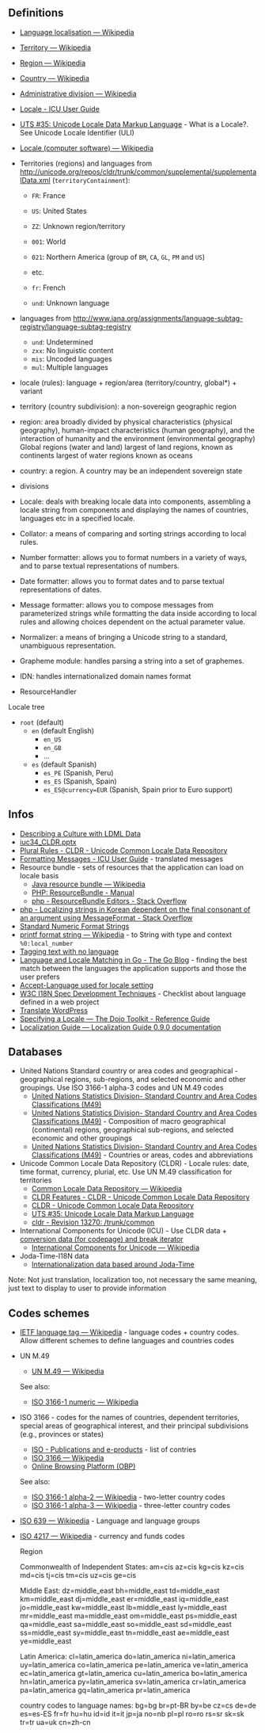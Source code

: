 ## Definitions

- [Language localisation — Wikipedia](https://en.wikipedia.org/wiki/Language_localisation)
- [Territory — Wikipedia](https://en.wikipedia.org/wiki/Territory)
- [Region — Wikipedia](https://en.wikipedia.org/wiki/Region)
- [Country — Wikipedia](https://en.wikipedia.org/wiki/Country)
- [Administrative division — Wikipedia](https://en.wikipedia.org/wiki/Administrative_division)
- [Locale - ICU User Guide](http://userguide.icu-project.org/locale)
- [UTS #35: Unicode Locale Data Markup Language](http://www.unicode.org/reports/tr35/#Locale) - What is a Locale?. See Unicode Locale Identifier (ULI)
- [Locale (computer software) — Wikipedia](https://en.wikipedia.org/wiki/Locale_%28computer_software%29)
- Territories (regions) and languages from http://unicode.org/repos/cldr/trunk/common/supplemental/supplementalData.xml (`territoryContainment`):
	- `FR`: France
	- `US`: United States
	- `ZZ`: Unknown region/territory
	- `001`: World
	- `021`: Northern America (group of `BM`, `CA`, `GL`, `PM` and `US`)
	- etc.
	
	- `fr`: French
	- `und`: Unknown language
- languages from http://www.iana.org/assignments/language-subtag-registry/language-subtag-registry
	- `und`: Undetermined
	- `zxx`: No linguistic content
	- `mis`: Uncoded languages
	- `mul`: Multiple languages

- locale (rules): language + region/area (territory/country, global*) + variant
- territory (country subdivision): a non-sovereign geographic region
- region: area broadly divided by physical characteristics (physical geography), human-impact characteristics (human geography), and the interaction of humanity and the environment (environmental geography)
	Global regions (water and land)
	largest of land regions, known as continents
	largest of water regions known as oceans
- country: a region. A country may be an independent sovereign state
- divisions

- Locale: deals with breaking locale data into components, assembling a locale string from components and displaying the names of countries, languages etc in a specified locale.
- Collator: a means of comparing and sorting strings according to local rules.
- Number formatter: allows you to format numbers in a variety of ways, and to parse textual representations of numbers.
- Date formatter: allows you to format dates and to parse textual representations of dates.
- Message formatter: allows you to compose messages from parameterized strings while formatting the data inside according to local rules and allowing choices dependent on the actual parameter value.
- Normalizer: a means of bringing a Unicode string to a standard, unambiguous representation.
- Grapheme module: handles parsing a string into a set of graphemes.
- IDN: handles internationalized domain names format
- ResourceHandler

Locale tree
- `root` (default)
	* `en` (default English)
		- `en_US`
		- `en_GB`
		- ...
	* `es` (default Spanish)
		- `es_PE` (Spanish, Peru)
		- `es_ES` (Spanish, Spain)
		- `es_ES@currency=EUR` (Spanish, Spain prior to Euro support)

## Infos

- [Describing a Culture with LDML Data](https://msdn.microsoft.com/en-us/library/ms404373%28v=vs.100%29.aspx)
- [iuc34_CLDR.pptx](iuc34_CLDR.pptx)
- [Plural Rules - CLDR - Unicode Common Locale Data Repository](http://cldr.unicode.org/index/cldr-spec/plural-rules)
- [Formatting Messages - ICU User Guide](http://userguide.icu-project.org/formatparse/messages) - translated messages
- Resource bundle - sets of resources that the application can load on locale basis
	- [Java resource bundle — Wikipedia](https://en.wikipedia.org/wiki/Java_resource_bundle)
	- [PHP: ResourceBundle - Manual](http://php.net/manual/en/class.resourcebundle.php)
	- [php - ResourceBundle Editors - Stack Overflow](https://stackoverflow.com/questions/7136799/resourcebundle-editors)
- [php - Localizing strings in Korean dependent on the final consonant of an argument using MessageFormat - Stack Overflow](https://stackoverflow.com/questions/17406638/localizing-strings-in-korean-dependent-on-the-final-consonant-of-an-argument-usi)
- [Standard Numeric Format Strings](https://msdn.microsoft.com/en-us/library/dwhawy9k%28v=vs.110%29.aspx)
- [printf format string — Wikipedia](https://en.wikipedia.org/wiki/Printf_format_string) - to String with type and context `%0:local_number`
- [Tagging text with no language](https://www.w3.org/International/questions/qa-no-language)
- [Language and Locale Matching in Go - The Go Blog](https://blog.golang.org/matchlang) - finding the best match between the languages the application supports and those the user prefers
- [Accept-Language used for locale setting](https://www.w3.org/International/questions/qa-accept-lang-locales)
- [W3C I18N Spec Development Techniques](https://www.w3.org/International/techniques/authoring-html#language) - Checklist about language defined in a web project
- [Translate WordPress](https://make.wordpress.org/polyglots/handbook/)
- [Specifying a Locale — The Dojo Toolkit - Reference Guide](http://dojotoolkit.org/reference-guide/1.10/quickstart/internationalization/specifying-locale.html)
- [Localization Guide — Localization Guide 0.9.0 documentation](http://docs.translatehouse.org/projects/localization-guide/en/latest/index.html)

## Databases

- United Nations Standard country or area codes and geographical - geographical regions, sub-regions, and selected economic and other groupings. Use ISO 3166-1 alpha-3 codes and UN M.49 codes
	- [United Nations Statistics Division- Standard Country and Area Codes Classifications (M49)](https://millenniumindicators.un.org/unsd/methods/m49/m49.htm)
	- [United Nations Statistics Division- Standard Country and Area Codes Classifications (M49)](https://millenniumindicators.un.org/unsd/methods/m49/m49regin.htm) - Composition of macro geographical (continental) regions, geographical sub-regions, and selected economic and other groupings 
	- [United Nations Statistics Division- Standard Country and Area Codes Classifications (M49)](https://millenniumindicators.un.org/unsd/methods/m49/m49alpha.htm) - Countries or areas, codes and abbreviations
- Unicode Common Locale Data Repository (CLDR) - Locale rules: date, time format, currency, plurial, etc. Use UN M.49 classification for territories
	- [Common Locale Data Repository — Wikipedia](https://en.wikipedia.org/wiki/Common_Locale_Data_Repository)
	- [CLDR Features - CLDR - Unicode Common Locale Data Repository](http://cldr.unicode.org/cldr-features)
	- [CLDR - Unicode Common Locale Data Repository](http://cldr.unicode.org/)
	- [UTS #35: Unicode Locale Data Markup Language](http://www.unicode.org/reports/tr35/)
	- [cldr - Revision 13270: /trunk/common](http://unicode.org/repos/cldr/trunk/common/)
- International Components for Unicode (ICU) - Use CLDR data + [conversion data (for codepage) and break iterator](http://userguide.icu-project.org/icudata#TOC-ICU-and-CLDR-Data)
	- [International Components for Unicode — Wikipedia](https://en.wikipedia.org/wiki/International_Components_for_Unicode)
- Joda-Time-I18N data
	- [Internationalization data based around Joda-Time](https://github.com/JodaOrg/joda-time-i18n)

Note: Not just translation, localization too, not necessary the same meaning, just text to display to user to provide information

## Codes schemes

- [IETF language tag — Wikipedia](https://en.wikipedia.org/wiki/IETF_language_tag) - language codes + country codes. Allow different schemes to define languages and countries codes
- UN M.49
	- [UN M.49 — Wikipedia](https://en.wikipedia.org/wiki/UN_M.49)
	
	See also:
	
	- [ISO 3166-1 numeric — Wikipedia](https://en.wikipedia.org/wiki/ISO_3166-1_numeric)
- ISO 3166 - codes for the names of countries, dependent territories, special areas of geographical interest, and their principal subdivisions (e.g., provinces or states)
	- [ISO - Publications and e-products](http://www.iso.org/iso/home/store/publication_item.htm?pid=PUB500001%3aen) - list of contries
	- [ISO 3166 — Wikipedia](https://en.wikipedia.org/wiki/ISO_3166)
	- [Online Browsing Platform (OBP)](https://www.iso.org/obp/ui/#search)

	See also:
	
	- [ISO 3166-1 alpha-2 — Wikipedia](https://en.wikipedia.org/wiki/ISO_3166-1_alpha-2) - two-letter country codes
	- [ISO 3166-1 alpha-3 — Wikipedia](https://en.wikipedia.org/wiki/ISO_3166-1_alpha-3) - three-letter country codes
- [ISO 639 — Wikipedia](https://en.wikipedia.org/wiki/ISO_639) - Language and language groups
- [ISO 4217 — Wikipedia](https://en.wikipedia.org/wiki/ISO_4217) - currency and funds codes
 
	Region
	
	Commonwealth of Independent States:
	am=cis
	az=cis
	kg=cis
	kz=cis
	md=cis
	tj=cis
	tm=cis
	uz=cis
	ge=cis
	
	Middle East:
	dz=middle_east
	bh=middle_east
	td=middle_east
	km=middle_east
	dj=middle_east
	er=middle_east
	iq=middle_east
	jo=middle_east
	kw=middle_east
	lb=middle_east
	ly=middle_east
	mr=middle_east
	ma=middle_east
	om=middle_east
	ps=middle_east
	qa=middle_east
	sa=middle_east
	so=middle_east
	sd=middle_east
	ss=middle_east
	sy=middle_east
	tn=middle_east
	ae=middle_east
	ye=middle_east
	
	Latin America:
	cl=latin_america
	do=latin_america
	ni=latin_america
	uy=latin_america
	co=latin_america
	pe=latin_america
	ve=latin_america
	ec=latin_america
	gt=latin_america
	cu=latin_america
	bo=latin_america
	hn=latin_america
	py=latin_america
	sv=latin_america
	cr=latin_america
	pa=latin_america
	gq=latin_america
	pr=latin_america
	
	country codes to language names:
	bg=bg
	br=pt-BR
	by=be
	cz=cs
	de=de
	es=es-ES
	fr=fr
	hu=hu
	id=id
	it=it
	jp=ja
	no=nb
	pl=pl
	ro=ro
	rs=sr
	sk=sk
	tr=tr
	ua=uk
	cn=zh-cn
